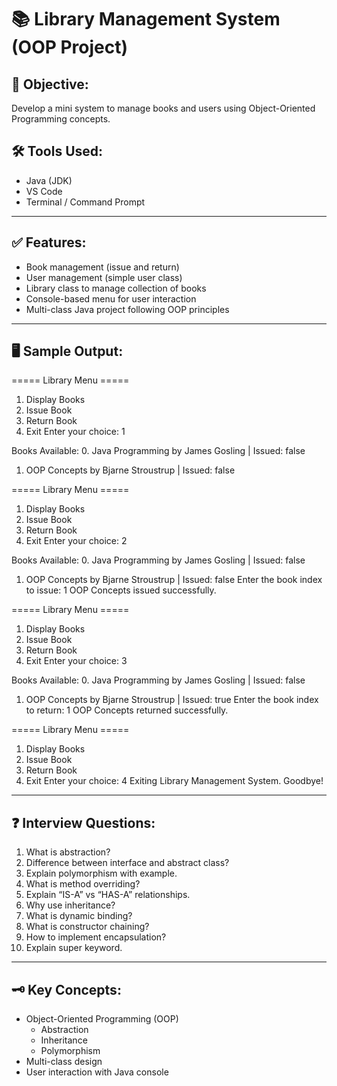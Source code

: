 # 📚 Library Management System (OOP Project)

## 🎯 Objective:
Develop a mini system to manage books and users using Object-Oriented Programming concepts.

## 🛠️ Tools Used:
- Java (JDK)
- VS Code
- Terminal / Command Prompt

---

## ✅ Features:
- Book management (issue and return)
- User management (simple user class)
- Library class to manage collection of books
- Console-based menu for user interaction
- Multi-class Java project following OOP principles

---

## 🖥️ Sample Output:
===== Library Menu =====
1. Display Books   
2. Issue Book      
3. Return Book     
4. Exit
Enter your choice: 1

Books Available:
0. Java Programming by James Gosling | Issued: false
1. OOP Concepts by Bjarne Stroustrup | Issued: false

===== Library Menu =====
1. Display Books
2. Issue Book
3. Return Book
4. Exit
Enter your choice: 2

Books Available:
0. Java Programming by James Gosling | Issued: false
1. OOP Concepts by Bjarne Stroustrup | Issued: false
Enter the book index to issue: 1
OOP Concepts issued successfully.

===== Library Menu =====
1. Display Books
2. Issue Book
3. Return Book
4. Exit
Enter your choice: 3

Books Available:
0. Java Programming by James Gosling | Issued: false
1. OOP Concepts by Bjarne Stroustrup | Issued: true
Enter the book index to return: 1
OOP Concepts returned successfully.

===== Library Menu =====
1. Display Books
2. Issue Book
3. Return Book
4. Exit
Enter your choice: 4
Exiting Library Management System. Goodbye!

---

## ❓ Interview Questions:

1. What is abstraction?
2. Difference between interface and abstract class?
3. Explain polymorphism with example.
4. What is method overriding?
5. Explain “IS-A” vs “HAS-A” relationships.
6. Why use inheritance?
7. What is dynamic binding?
8. What is constructor chaining?
9. How to implement encapsulation?
10. Explain super keyword.

---

## 🗝️ Key Concepts:
- Object-Oriented Programming (OOP)
  - Abstraction
  - Inheritance
  - Polymorphism
- Multi-class design
- User interaction with Java console
